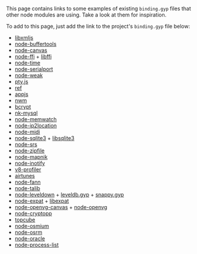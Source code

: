 This page contains links to some examples of existing `binding.gyp` files that other node modules are using. Take a look at them for inspiration.

To add to this page, just add the link to the project's `binding.gyp` file below:

 * [libxmljs](https://github.com/polotek/libxmljs/blob/master/binding.gyp)
 * [node-buffertools](https://github.com/bnoordhuis/node-buffertools/blob/master/binding.gyp)
 * [node-canvas](https://github.com/LearnBoost/node-canvas/blob/master/binding.gyp)
 * [node-ffi](https://github.com/rbranson/node-ffi/blob/master/binding.gyp) + [libffi](https://github.com/rbranson/node-ffi/blob/master/deps/libffi/libffi.gyp)
 * [node-time](https://github.com/TooTallNate/node-time/blob/master/binding.gyp)
 * [node-serialport](https://github.com/voodootikigod/node-serialport/blob/master/binding.gyp)
 * [node-weak](https://github.com/TooTallNate/node-weak/blob/master/binding.gyp)
 * [pty.js](https://github.com/chjj/pty.js/blob/master/binding.gyp)
 * [ref](https://github.com/TooTallNate/ref/blob/master/binding.gyp)
 * [appjs](https://github.com/milani/appjs/blob/master/binding.gyp)
 * [nwm](https://github.com/mixu/nwm/blob/master/binding.gyp)
 * [bcrypt](https://github.com/ncb000gt/node.bcrypt.js/blob/master/binding.gyp)
 * [nk-mysql](https://github.com/mmod/nodamysql/blob/master/binding.gyp)
 * [node-memwatch](https://github.com/lloyd/node-memwatch/blob/master/binding.gyp)
 * [node-ip2location](https://github.com/bolgovr/node-ip2location/blob/master/binding.gyp)
 * [node-midi](https://github.com/justinlatimer/node-midi/blob/master/binding.gyp)
 * [node-sqlite3](https://github.com/developmentseed/node-sqlite3/blob/master/binding.gyp) + [libsqlite3](https://github.com/developmentseed/node-sqlite3/blob/master/deps/sqlite3.gyp)
 * [node-srs](https://github.com/springmeyer/node-srs/blob/master/binding.gyp)
 * [node-zipfile](https://github.com/mapbox/node-zipfile/blob/master/binding.gyp)
 * [node-mapnik](https://github.com/mapnik/node-mapnik/blob/master/binding.gyp)
 * [node-inotify](https://github.com/c4milo/node-inotify/blob/master/binding.gyp)
 * [v8-profiler](https://github.com/c4milo/v8-profiler/blob/master/binding.gyp)
 * [airtunes](https://github.com/radioline/node_airtunes/blob/master/binding.gyp)
 * [node-fann](https://github.com/c4milo/node-fann/blob/master/binding.gyp)
 * [node-talib](https://github.com/oransel/node-talib/blob/master/binding.gyp)
 * [node-leveldown](https://github.com/rvagg/node-leveldown/blob/master/binding.gyp) + [leveldb.gyp](https://github.com/rvagg/node-leveldown/blob/master/deps/leveldb/leveldb.gyp) + [snappy.gyp](https://github.com/rvagg/node-leveldown/blob/master/deps/snappy/snappy.gyp)
 * [node-expat](https://github.com/astro/node-expat/blob/master/binding.gyp) + [libexpat](https://github.com/astro/node-expat/blob/master/deps/libexpat/libexpat.gyp)
 * [node-openvg-canvas](https://github.com/luismreis/node-openvg-canvas/blob/master/binding.gyp) + [node-openvg](https://github.com/luismreis/node-openvg/blob/master/binding.gyp)
 * [node-cryptopp](https://github.com/BatikhSouri/node-cryptopp/blob/master/binding.gyp)
 * [topcube](https://github.com/creationix/topcube/blob/master/binding.gyp)
 * [node-osmium](https://github.com/osmcode/node-osmium/blob/master/binding.gyp)
 * [node-osrm](https://github.com/DennisOSRM/node-osrm)
 * [node-oracle](https://github.com/joeferner/node-oracle/blob/master/binding.gyp)
 * [node-process-list](https://github.com/ReklatsMasters/node-process-list/blob/master/binding.gyp)